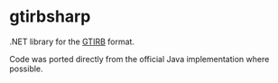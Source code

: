 # gtirbsharp
.NET library for the [GTIRB](https://github.com/GrammaTech/gtirb) format.

Code was ported directly from the official Java implementation where possible.
